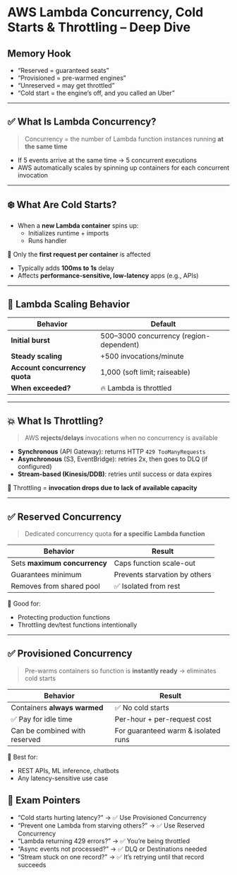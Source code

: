 # AWS Lambda Concurrency, Cold Starts & Throttling – Deep Dive

## Memory Hook  
- “Reserved = guaranteed seats”  
- “Provisioned = pre-warmed engines”  
- “Unreserved = may get throttled”  
- “Cold start = the engine’s off, and you called an Uber”

---

## ✅ What Is Lambda Concurrency?

> Concurrency = the number of Lambda function instances running **at the same time**

- If 5 events arrive at the same time → 5 concurrent executions
- AWS automatically scales by spinning up containers for each concurrent invocation

---

## ❄️ What Are Cold Starts?

- When a **new Lambda container** spins up:
  - Initializes runtime + imports
  - Runs handler

🧠 Only the **first request per container** is affected  
- Typically adds **100ms to 1s** delay
- Affects **performance-sensitive, low-latency** apps (e.g., APIs)

---

## 🔁 Lambda Scaling Behavior

| Behavior                  | Default |
|---------------------------|---------|
| **Initial burst**         | 500–3000 concurrency (region-dependent)  
| **Steady scaling**        | +500 invocations/minute  
| **Account concurrency quota** | 1,000 (soft limit; raiseable)  
| **When exceeded?**        | 🔥 Lambda is throttled

---

## 💥 What Is Throttling?

> AWS **rejects/delays** invocations when no concurrency is available

- **Synchronous** (API Gateway): returns HTTP `429 TooManyRequests`
- **Asynchronous** (S3, EventBridge): retries 2x, then goes to DLQ (if configured)
- **Stream-based (Kinesis/DDB)**: retries until success or data expires

🧠 Throttling = **invocation drops due to lack of available capacity**

---

## ✅ Reserved Concurrency

> Dedicated concurrency quota **for a specific Lambda function**

| Behavior                   | Result                        |
|----------------------------|-------------------------------|
| Sets **maximum concurrency** | Caps function scale-out      |
| Guarantees minimum         | Prevents starvation by others |
| Removes from shared pool   | ✅ Isolated from rest          |

🧠 Good for:
- Protecting production functions
- Throttling dev/test functions intentionally

---

## ✅ Provisioned Concurrency

> Pre-warms containers so function is **instantly ready** → eliminates cold starts

| Behavior                       | Result                                |
|-------------------------------|----------------------------------------|
| Containers **always warmed**   | ✅ No cold starts                      |
| ✅ Pay for idle time           | Per-hour + per-request cost            |
| Can be combined with reserved | For guaranteed warm & isolated runs    |

🧠 Best for:
- REST APIs, ML inference, chatbots
- Any latency-sensitive use case


## 📌 Exam Pointers

- “Cold starts hurting latency?” → ✅ Use Provisioned Concurrency
- “Prevent one Lambda from starving others?” → ✅ Use Reserved Concurrency
- “Lambda returning 429 errors?” → ✅ You’re being throttled
- “Async events not processed?” → ✅ DLQ or Destinations needed
- “Stream stuck on one record?” → ✅ It’s retrying until that record succeeds

